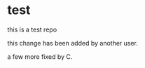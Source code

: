 test
====

this is a test repo



this change has been added by another user.


a few more fixed by C.
